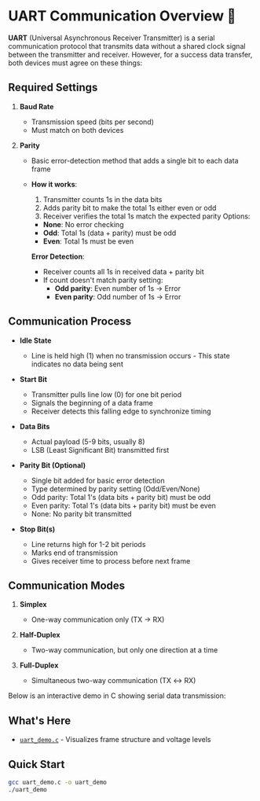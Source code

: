 # UART Communication Overview 📡

**UART** (Universal Asynchronous Receiver Transmitter) is a serial communication protocol that transmits data without a shared clock signal between the transmitter and receiver. However, for a success data transfer, both devices must agree on these things:

## Required Settings

1. **Baud Rate**

   - Transmission speed (bits per second)
   - Must match on both devices

2. **Parity**

   - Basic error-detection method that adds a single bit to each data frame
   - **How it works**:

     1. Transmitter counts 1s in the data bits
     2. Adds parity bit to make the total 1s either even or odd
     3. Receiver verifies the total 1s match the expected parity
        Options:

     - **None**: No error checking
     - **Odd**: Total 1s (data + parity) must be odd
     - **Even**: Total 1s must be even

     **Error Detection**:

     - Receiver counts all 1s in received data + parity bit
     - If count doesn't match parity setting:
       - **Odd parity**: Even number of 1s → Error
       - **Even parity**: Odd number of 1s → Error

## Communication Process

- **Idle State**

  - Line is held high (1) when no transmission occurs - This state indicates no data being sent

- **Start Bit**

  - Transmitter pulls line low (0) for one bit period
  - Signals the beginning of a data frame
  - Receiver detects this falling edge to synchronize timing

- **Data Bits**

  - Actual payload (5-9 bits, usually 8)
  - LSB (Least Significant Bit) transmitted first

- **Parity Bit (Optional)**

  - Single bit added for basic error detection
  - Type determined by parity setting (Odd/Even/None)
  - Odd parity: Total 1's (data bits + parity bit) must be odd
  - Even parity: Total 1's (data bits + parity bit) must be even
  - None: No parity bit transmitted

- **Stop Bit(s)**
  - Line returns high for 1-2 bit periods
  - Marks end of transmission
  - Gives receiver time to process before next frame

## Communication Modes

1. **Simplex**

   - One-way communication only (TX → RX)

2. **Half-Duplex**

   - Two-way communication, but only one direction at a time

3. **Full-Duplex**
   - Simultaneous two-way communication (TX ↔ RX)

Below is an interactive demo in C showing serial data transmission:

## What's Here

- [`uart_demo.c`](./uart_demo.c) - Visualizes frame structure and voltage levels

## Quick Start

```bash
gcc uart_demo.c -o uart_demo
./uart_demo
```
